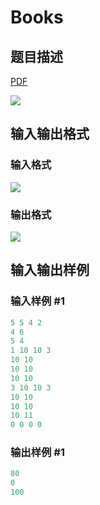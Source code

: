 # Books

## 题目描述

[problemUrl]: https://uva.onlinejudge.org/index.php?option=com_onlinejudge&Itemid=8&category=117&page=show_problem&problem=2881

[PDF](https://uva.onlinejudge.org/external/117/p11781.pdf)

![](https://cdn.luogu.com.cn/upload/vjudge_pic/UVA11781/09c534a247104834db944bd8db7fdb027f23c31c.png)

## 输入输出格式

### 输入格式

![](https://cdn.luogu.com.cn/upload/vjudge_pic/UVA11781/9c953fbbf8e98493dabd233937cefeb10b458c62.png)

### 输出格式

![](https://cdn.luogu.com.cn/upload/vjudge_pic/UVA11781/c8a05c475e968761d2b1a2ecf4d43bdd70a566f9.png)

## 输入输出样例

### 输入样例 #1

```cpp
5 5 4 2
4 6
5 4
1 10 10 3
10 10
10 10
10 10
3 10 10 3
10 10
10 10
10 11
0 0 0 0
```


### 输出样例 #1

```cpp
80
0
100
```


